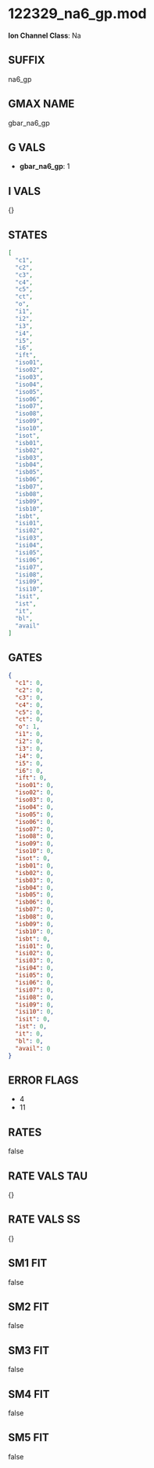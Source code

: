 # 122329_na6_gp.mod

**Ion Channel Class**: Na

## SUFFIX

na6_gp

## GMAX NAME

gbar_na6_gp

## G VALS

- **gbar_na6_gp**: 1

## I VALS

{}

## STATES

```json
[
  "c1",
  "c2",
  "c3",
  "c4",
  "c5",
  "ct",
  "o",
  "i1",
  "i2",
  "i3",
  "i4",
  "i5",
  "i6",
  "ift",
  "iso01",
  "iso02",
  "iso03",
  "iso04",
  "iso05",
  "iso06",
  "iso07",
  "iso08",
  "iso09",
  "iso10",
  "isot",
  "isb01",
  "isb02",
  "isb03",
  "isb04",
  "isb05",
  "isb06",
  "isb07",
  "isb08",
  "isb09",
  "isb10",
  "isbt",
  "isi01",
  "isi02",
  "isi03",
  "isi04",
  "isi05",
  "isi06",
  "isi07",
  "isi08",
  "isi09",
  "isi10",
  "isit",
  "ist",
  "it",
  "bl",
  "avail"
]
```

## GATES

```json
{
  "c1": 0,
  "c2": 0,
  "c3": 0,
  "c4": 0,
  "c5": 0,
  "ct": 0,
  "o": 1,
  "i1": 0,
  "i2": 0,
  "i3": 0,
  "i4": 0,
  "i5": 0,
  "i6": 0,
  "ift": 0,
  "iso01": 0,
  "iso02": 0,
  "iso03": 0,
  "iso04": 0,
  "iso05": 0,
  "iso06": 0,
  "iso07": 0,
  "iso08": 0,
  "iso09": 0,
  "iso10": 0,
  "isot": 0,
  "isb01": 0,
  "isb02": 0,
  "isb03": 0,
  "isb04": 0,
  "isb05": 0,
  "isb06": 0,
  "isb07": 0,
  "isb08": 0,
  "isb09": 0,
  "isb10": 0,
  "isbt": 0,
  "isi01": 0,
  "isi02": 0,
  "isi03": 0,
  "isi04": 0,
  "isi05": 0,
  "isi06": 0,
  "isi07": 0,
  "isi08": 0,
  "isi09": 0,
  "isi10": 0,
  "isit": 0,
  "ist": 0,
  "it": 0,
  "bl": 0,
  "avail": 0
}
```

## ERROR FLAGS

- 4
- 11

## RATES

false

## RATE VALS TAU

{}

## RATE VALS SS

{}

## SM1 FIT

false

## SM2 FIT

false

## SM3 FIT

false

## SM4 FIT

false

## SM5 FIT

false
